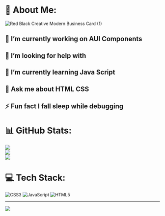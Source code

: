# 💫 About Me:

![Red Black Creative Modern Business Card (1)](https://github.com/user-attachments/assets/4de56f69-8864-4c7f-8162-bbc6104ac6a9)

## 🔭 I’m currently working on AUI Components<br>
## 🤝 I’m looking for help with<br>
## 🌱 I’m currently learning Java Script<br>
## 💬 Ask me about HTML CSS<br>
## ⚡ Fun fact I fall sleep while debugging

# 📊 GitHub Stats:
![](https://github-readme-stats.vercel.app/api?username=avi-codesmith&theme=dark&hide_border=false&include_all_commits=true&count_private=false)<br/>
![](https://github-readme-streak-stats.herokuapp.com/?user=avi-codesmith&theme=dark&hide_border=false)<br/>
![](https://github-readme-stats.vercel.app/api/top-langs/?username=avi-codesmith&theme=dark&hide_border=false&include_all_commits=true&count_private=false&layout=compact)

# 💻 Tech Stack:
![CSS3](https://img.shields.io/badge/css3-%231572B6.svg?style=for-the-badge&logo=css3&logoColor=white) ![JavaScript](https://img.shields.io/badge/javascript-%23323330.svg?style=for-the-badge&logo=javascript&logoColor=%23F7DF1E) ![HTML5](https://img.shields.io/badge/html5-%23E34F26.svg?style=for-the-badge&logo=html5&logoColor=white)

---
[![](https://visitcount.itsvg.in/api?id=avi-codesmith&icon=0&color=0)](https://visitcount.itsvg.in)

<!-- Proudly created with GPRM ( https://gprm.itsvg.in ) -->
